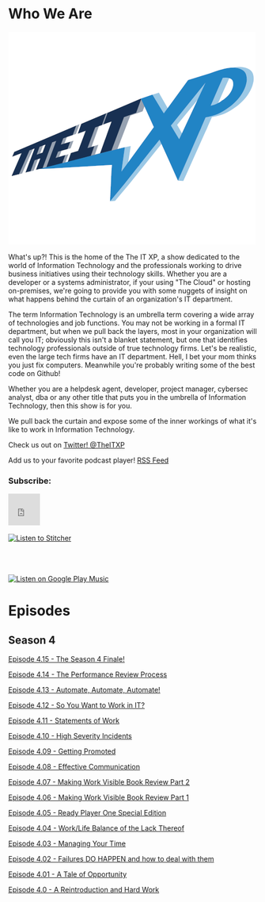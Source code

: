 # Who We Are

![My Logo](/assets/theitxp_web.png)

What's up?! This is the home of the The IT XP, a show dedicated to the world of Information Technology
and the professionals working to drive business initiatives using their technology skills. Whether you are a 
developer or a systems administrator, if your using "The Cloud" or hosting on-premises, we're going to provide you 
with some nuggets of insight on what happens behind the curtain of an organization's IT department.

The term Information Technology is an umbrella term covering a wide array of technologies and job functions. You may not be working in
a formal IT department, but when we pull back the layers, most in your organization will call you IT; obviously this isn't a blanket 
statement, but one that identifies technology professionals outside of true technology firms. Let's be realistic, even the large tech
firms have an IT department. Hell, I bet your mom thinks you just fix computers. Meanwhile you're probably writing some of the best code
on Github!

Whether you are a helpdesk agent, developer, project manager, cybersec analyst, dba or any other title that puts you in the umbrella
of Information Technology, then this show is for you.

We pull back the curtain and expose some of the inner workings of what it's like to work in Information Technology.

Check us out on <a href="https://twitter.com/theitxp">Twitter! @TheITXP </a>

Add us to your favorite podcast player!  <a href='http://feeds.soundcloud.com/users/soundcloud:users:134569916/sounds.rss'>RSS Feed</a>

### Subscribe:<br>

<iframe allowtransparency="true" scrolling="no" frameborder="no" src="https://w.soundcloud.com/icon/?url=http%3A%2F%2Fsoundcloud.com%2Ftheitxp&color=white_orange&size=64" style="width: 64px; height: 64px;"></iframe>

<a href="https://www.stitcher.com/s?fid=69160&refid=stpr"><img src="https://secureimg.stitcher.com/promo.assets/badges/Stitcher_Listen_Badge_Color_Dark_BG.png" width="133" height="34" alt="Listen to Stitcher"></a>

<a href="https://itunes.apple.com/us/podcast/the-it-xp/id1330172385?mt=2&app=podcast" style="display:inline-block;overflow:hidden;background:url(https://linkmaker.itunes.apple.com/en-us/badge-lrg.svg?releaseDate=2018-12-04T00:00:00Z&kind=podcast&bubble=podcasts) no-repeat;width:133px;height:34px;"></a>

<a href='https://playmusic.app.goo.gl/?ibi=com.google.PlayMusic&amp;isi=691797987&amp;ius=googleplaymusic&amp;apn=com.google.android.music&amp;link=https://play.google.com/music/m/Iiutjucfg45ityt25ixfhunqrcm?t%3DThe_IT_XP%26pcampaignid%3DMKT-na-all-co-pr-mu-pod-16' rel='nofollow'><img width='125px' alt='Listen on Google Play Music' src='https://play.google.com/intl/en_us/badges-music/images/badges/en_badge_web_music.png'/></a>

# Episodes
## Season 4

<a href="https://soundcloud.com/theitxp/episode-415-the-season-4-finale">Episode 4.15 - The Season 4 Finale!</a>

<a href="https://soundcloud.com/theitxp/episode-414-the-performance-review-process">Episode 4.14 - The Performance Review Process</a>

<a href="https://soundcloud.com/theitxp/episode-413-automate-automate-automate">Episode 4.13 - Automate, Automate, Automate!</a>

<a href="https://soundcloud.com/theitxp/ep4-12">Episode 4.12 - So You Want to Work in IT?</a>

<a href="https://soundcloud.com/theitxp/episode-411-statements-of-work">Episode 4.11 - Statements of Work</a>

<a href="https://soundcloud.com/theitxp/episode-410-high-severity-incidents">Episode 4.10 - High Severity Incidents</a>

<a href="https://soundcloud.com/theitxp/episode-49-getting-promoted">Episode 4.09 - Getting Promoted</a>
         
<a href="https://soundcloud.com/theitxp/episode-48-public-speaking-skills">Episode 4.08 - Effective Communication</a>

<a href="https://soundcloud.com/theitxp/episode-47-making-work-visible-book-review-pt-2">Episode 4.07 - Making Work Visible Book Review Part 2</a>

<a href="https://soundcloud.com/theitxp/episode-4-6">Episode 4.06 - Making Work Visible Book Review Part 1</a>

<a href="https://soundcloud.com/theitxp/episode-45-ready-player-one-special-edition">Episode 4.05 - Ready Player One Special Edition</a>

<a href="https://soundcloud.com/theitxp/episode-44-worklife-balance-or-the-lack-thereof">Episode 4.04 - Work/Life Balance of the Lack Thereof</a>

<a href="https://soundcloud.com/theitxp/episode-43-manging-your-time">Episode 4.03 - Managing Your Time</a>

<a href="https://soundcloud.com/theitxp/theitxp-ep4-2">Episode 4.02 - Failures DO HAPPEN and how to deal with them</a>

<a href="https://soundcloud.com/theitxp/ep-4-1">Episode 4.01 - A Tale of Opportunity</a>

<a href="https://soundcloud.com/theitxp/episode-4-0">Episode 4.0 - A Reintroduction and Hard Work</a>



